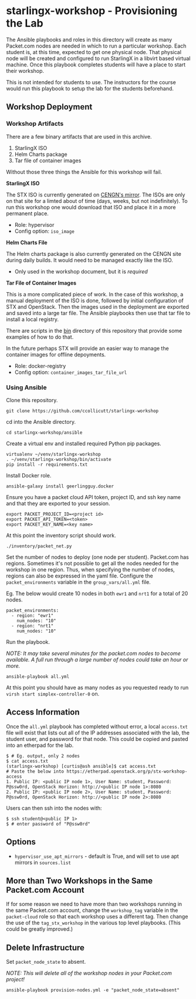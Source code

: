 # starlingx-workshop - Provisioning the Lab
 
The Ansible playbooks and roles in this directory will create as many Packet.com nodes are needed in which to run a particular workshop. Each student is, at this time, expected to get one physical node. That physical node will be created and configured to run StarlingX in a libvirt based virtual machine. Once this playbook completes students will have a place to start their workshop.

This is not intended for students to use. The instructors for the course would run this playbook to setup the lab for the students beforehand.

## Workshop Deployment

### Workshop Artifacts

There are a few binary artifacts that are used in this archive.

1. StarlingX ISO
1. Helm Charts package
1. Tar file of container images 

Without those three things the Ansible for this workshop will fail.

**StarlingX ISO**

The STX ISO is currently generated on [CENGN's mirror](http://mirror.starlingx.cengn.ca/mirror/starlingx/). The ISOs are only on that site for a limted about of time (days, weeks, but not indefinitely). To run this workshop one would download that ISO and place it in a more permanent place.

* Role: hypervisor
* Config option: `iso_image`

**Helm Charts File**

The Helm charts package is also currently generated on the CENGN site during daily builds. It would need to be managed exactly like the ISO.

* Only used in the workshop document, but it is *required*

**Tar File of Container Images**

This is a more complicated piece of work. In the case of this workshop, a manual deployment of the ISO is done, followed by initial configuration of STX and OpenStack. Then the images used in the deployment are exported and saved into a large tar file. The Ansible playbooks then use that tar file to install a local registry.

There are scripts in the [bin](../bin/) directory of this repository that provide some examples of how to do that.

In the future perhaps STX will provide an easier way to manage the container images for offline depoyments.

* Role: docker-registry
* Config option: `container_images_tar_file_url`

### Using Ansible

Clone this repository.

```
git clone https://github.com/ccollicutt/starlingx-workshop
```

cd into the Ansible directory.

```
cd starlingx-workshop/ansible
```

Create a virtual env and installed required Python pip packages.

```
virtualenv ~/venv/starlingx-workshop
. ~/venv/starlingx-workshop/bin/activate
pip install -r requirements.txt
```

Install Docker role.

```
ansible-galaxy install geerlingguy.docker
``` 

Ensure you have a packet cloud API token, project ID, and ssh key name and that they are exported to your session.

```
export PACKET_PROJECT_ID=<project id>
export PACKET_API_TOKEN=<token>
export PACKET_KEY_NAME=<key name>
```

At this point the inventory script should work.

```
./inventory/packet_net.py
```

Set the number of nodes to deploy (one node per student). Packet.com has regions. Sometimes it's not possible to get all the nodes needed for the workshop in one region. Thus, when specifying the number of nodes, regions can also be expressed in the yaml file. Configure the `packet_environments` variable in the `group_vars/all.yml` file.

Eg. The below would create 10 nodes in both `ewr1` and `nrt1` for a total of 20 nodes.

```
packet_environments:
  - region: "ewr1"
    num_nodes: "10"
  - region: "nrt1"
    num_nodes: "10"
```

Run the playbook.

*NOTE: It may take several minutes for the packet.com nodes to become available. A full run through a large number of nodes could take an hour or more.*

```
ansible-playbook all.yml
```

At this point you should have as many nodes as you requested ready to run `virsh start simplex-controller-0` on.

## Access Information

Once the `all.yml` playbook has completed without error, a local `access.txt` file will exist that lists out all of the IP addresses associated with the lab, the student user, and password for that node. This could be copied and pasted into an etherpad for the lab.

```
$ # Eg. output, only 2 nodes
$ cat access.txt 
(starlingx-workshop) [curtis@ash ansible]$ cat access.txt 
# Paste the below into https://etherpad.openstack.org/p/stx-workshop-access
1. Public IP: <public IP node 1>, User Name: student, Password: P@ssw0rd, OpenStack Horizon: http://<public IP node 1>:8080
2. Public IP: <public IP node 2>, User Name: student, Password: P@ssw0rd, OpenStack Horizon: http://<public IP node 2>:8080
```

Users can then ssh into the nodes with:

```
$ ssh student@<public IP 1>
$ # enter password of "P@ssw0rd"
```

## Options

* `hypervisor_use_apt_mirrors` - default is True, and will set to use apt mirrors in `sources.list`

## More than Two Workshops in the Same Packet.com Account

If for some reason we need to have more than two workshops running in the same Packet.com account, change the `workshop_tag` variable in the `packet-cloud` role so that each workshop uses a different tag. Then change the use of the `tag_stx_workshop` in the various top level playbooks. (This could be greatly improved.)

## Delete Infrastructure

Set `packet_node_state` to absent.

*NOTE: This will delete all of the workshop nodes in your Packet.com project!*

```
ansible-playbook provision-nodes.yml -e "packet_node_state=absent"
```